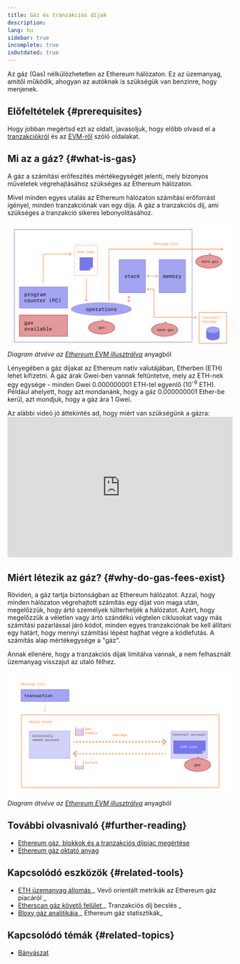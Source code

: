 ```yaml
---
title: Gáz és tranzakciós díjak
description:
lang: hu
sidebar: true
incomplete: true
isOutdated: true
---
```


Az gáz (Gas) nélkülözhetetlen az Ethereum hálózaton. Ez az üzemanyag, amitől működik, ahogyan az autóknak is szükségük van benzinre, hogy menjenek.

## Előfeltételek {#prerequisites}

Hogy jobban megértsd ezt az oldalt, javasoljuk, hogy előbb olvasd el a [tranzakciókról](/en/developers/docs/transactions/) és az [EVM-ről](/en/developers/docs/evm/) szóló oldalakat.

## Mi az a gáz? {#what-is-gas}

A gáz a számítási erőfeszítés mértékegységét jelenti, mely bizonyos műveletek végrehajtásához szükséges az Ethereum hálózaton.

Mivel minden egyes utalás az Ethereum hálózaton számítási erőforrást igényel, minden tranzakciónak van egy díja. A gáz a tranzakciós díj, ami szükséges a tranzakció sikeres lebonyolításához.

![Egy diagram, mely azt mutatja, hogy hol van szükség gázra az EVM műveleteknél](../../../../../developers/docs/gas/gas.png) _Diagram átvéve az [Ethereum EVM illusztrálva](https://takenobu-hs.github.io/downloads/ethereum_evm_illustrated.pdf)_ anyagból

Lényegében a gáz díjakat az Ethereum natív valutájában, Etherben (ETH) lehet kifizetni. A gáz árak Gwei-ben vannak feltüntetve, mely az ETH-nek egy egysége - minden Gwei 0.000000001 ETH-tel egyenlő (10<sup>-9</sup> ETH). Például ahelyett, hogy azt mondanánk, hogy a gáz 0.000000001 Ether-be kerül, azt mondjuk, hogy a gáz ára 1 Gwei.

Az alábbi videó jó áttekintés ad, hogy miért van szükségünk a gázra: <iframe width="100%" height="315" src="https://www.youtube.com/embed/AJvzNICwcwc" frameborder="0" allow="accelerometer; autoplay; clipboard-write; encrypted-media; gyroscope; picture-in-picture" allowfullscreen mark="crwd-mark"></iframe>

## Miért létezik az gáz? {#why-do-gas-fees-exist}

Röviden, a gáz tartja biztonságban az Ethereum hálózatot. Azzal, hogy minden hálózaton végrehajtott számítás egy díjat von maga után, megelőzzük, hogy ártó személyek túlterheljék a hálózatot. Azért, hogy megelőzzük a véletlen vagy ártó szándékú végtelen ciklusokat vagy más számítási pazarlással járó kódot, minden egyes tranzakciónak be kell állítani egy határt, hogy mennyi számítási lépést hajthat végre a kódlefutás. A számítás alap mértékegysége a "gáz".

Annak ellenére, hogy a tranzakciós díjak limitálva vannak, a nem felhasznált üzemanyag visszajut az utaló félhez.

![Egy diagram, mely a fel nem használt gáz visszatérítését ábrázolja](../../../../../developers/docs/transactions/gas-tx.png) _Diagram átvéve az [Ethereum EVM illusztrálva](https://takenobu-hs.github.io/downloads/ethereum_evm_illustrated.pdf)_ anyagból

## További olvasnivaló {#further-reading}

- [Ethereum gáz, blokkok és a tranzakciós díjpiac megértése](https://medium.com/@eric.conner/understanding-ethereum-gas-blocks-and-the-fee-market-d5e268bf0a0e)
- [Ethereum gáz oktató anyag](https://defiprime.com/gas)

## Kapcsolódó eszközök {#related-tools}

- [ ETH üzemanyag állomás ](https://ethgasstation.info/)_ Vevő orientált metrikák az Ethereum gáz piacáról _
- [ Etherscan gáz követő felület ](https://etherscan.io/gastracker)_ Tranzakciós díj becslés _
- [ Bloxy gáz analitikája ](https://stat.bloxy.info/superset/dashboard/gas/?standalone=true)_ Ethereum gáz statisztikák_

## Kapcsolódó témák {#related-topics}

- [Bányászat](/en/developers/docs/consensus-mechanisms/pow/mining/)
